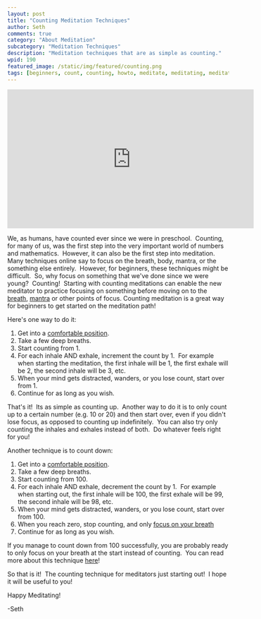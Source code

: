 ```yaml
---
layout: post
title: "Counting Meditation Techniques"
author: Seth
comments: true
category: "About Meditation"
subcategory: "Meditation Techniques"
description: "Meditation techniques that are as simple as counting."
wpid: 190
featured_image: /static/img/featured/counting.png
tags: [beginners, count, counting, howto, meditate, meditating, meditation, numbers, repeat, starting, technique, video, YouTube]
---
```


<iframe src="https://www.youtube.com/embed/7kKVQGvg1dU" width="560" height="315" frameborder="0" allowfullscreen="allowfullscreen"></iframe>

We, as humans, have counted ever since we were in preschool.  Counting, for many of us, was the first step into the very important world of numbers and mathematics.  However, it can also be the first step into meditation.  Many techniques online say to focus on the breath, body, mantra, or the something else entirely.  However, for beginners, these techniques might be difficult.  So, why focus on something that we've done since we were young?  Counting!  Starting with counting meditations can enable the new meditator to practice focusing on something before moving on to the [breath](/about-meditation/meditation-techniques/focusing-on-the-breath/), [mantra](/about-meditation/meditation-techniques/mantra-meditation/) or other points of focus. Counting meditation is a great way for beginners to get started on the meditation path!

Here's one way to do it:

1. Get into a [comfortable position](/posts/about-meditation/meditation-postures).
1. Take a few deep breaths.
1. Start counting from 1.
1. For each inhale AND exhale, increment the count by 1.  For example when starting the meditation, the first inhale will be 1, the first exhale will be 2, the second inhale will be 3, etc.
1. When your mind gets distracted, wanders, or you lose count, start over from 1.
1. Continue for as long as you wish.

That's it!  Its as simple as counting up.  Another way to do it is to only count up to a certain number (e.g. 10 or 20) and then start over, even if you didn't lose focus, as opposed to counting up indefinitely.  You can also try only counting the inhales and exhales instead of both.  Do whatever feels right for you!

Another technique is to count down:

1. Get into a [comfortable position](/posts/about-meditation/meditation-postures).
1. Take a few deep breaths.
1. Start counting from 100.
1. For each inhale AND exhale, decrement the count by 1.  For example when starting out, the first inhale will be 100, the first exhale will be 99, the second inhale will be 98, etc.
1. When your mind gets distracted, wanders, or you lose count, start over from 100.
1. When you reach zero, stop counting, and only [focus on your breath]((/about-meditation/meditation-techniques/focusing-on-the-breath/))
1. Continue for as long as you wish.

If you manage to count down from 100 successfully, you are probably ready to only focus on your breath at the start instead of counting.  You can read more about this technique [here]((/about-meditation/meditation-techniques/focusing-on-the-breath/))!

So that is it!  The counting technique for meditators just starting out!  I hope it will be useful to you!

Happy Meditating!

-Seth
